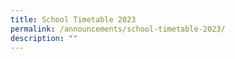 ```yaml
---
title: School Timetable 2023
permalink: /announcements/school-timetable-2023/
description: ""
---
```

